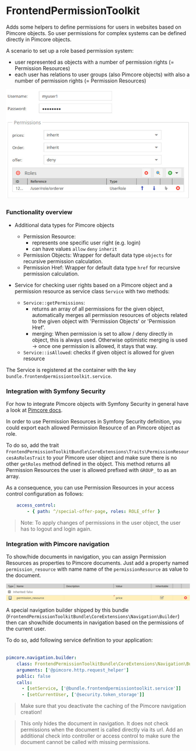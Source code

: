# FrontendPermissionToolkit 

Adds some helpers to define permissions for users in websites based on Pimcore objects.
So user permissions for complex systems can be defined directly in Pimcore objects.  

A scenario to set up a role based permission system: 
- user represented as objects with a number of permission rights (= Permission Resources)
- each user has relations to user groups (also Pimcore objects) with also a number of permission rights (= Permission Resources)

![sample](doc/img/sample.jpg)

### Functionality overview
- Additional data types for Pimcore objects
  - Permission Resource:
     - represents one specific user right (e.g. login) 
     - can have values `allow` `deny` `inherit`
  - Permission Objects: Wrapper for default data type `objects` for recursive permission calculation. 
  - Permission Href: Wrapper for default data type `href` for recursive permission calculation.

- Service for checking user rights based on a Pimcore object and a permission resource as service class `Service` with 
  two methods:
  - `Service::getPermissions`: 
     - returns an array of all permissions for the given object, automatically merges all permission resources of objects related to the given object with 'Permission Objects' or 'Permission Href'.
     - merging: When permission is set to allow / deny directly in object, this is always used. Otherwise optimistic merging is used -> once one permission is allowed, it stays that way.
  - `Service::isAllowed`: checks if given object is allowed for given resource
  
  
  
The Service is registered at the container with the key `bundle.frontendpermissiontoolkit.service`. 


### Integration with Symfony Security
For how to integrate Pimcore objects with Symfony Security in general have a look at 
[Pimcore docs](https://www.pimcore.org/docs/5.0.0/Development_Tools_and_Details/Security_Authentication/Authenticate_Pimcore_Objects.html). 
  
In order to use Permission Resources in Symfony Security definition, you could export each allowed Permission Resource
 of an Pimcore object as role. 

To do so, add the trait `FrontendPermissionToolkitBundle\CoreExtensions\Traits\PermissionResourcesAsRolesTrait` to your 
 Pimcore user object and make sure there is no other `getRoles` method defined in the object. This method returns all
 Permission Resources the user is allowed prefixed with `GROUP_` to as an array. 

As a consequence, you can use Permission Resources in your access control configuration as follows: 

```yaml 
    access_control:
        - { path: ^/special-offer-page, roles: ROLE_offer }
```
    
> Note: To apply changes of permissions in the user object, the user has to logout and login again. 
  

### Integration with Pimcore navigation

To show/hide documents in navigation, you can assign Permission Resources as properties to Pimcore documents.
Just add a property named `permission_resource` with name name of the `permissionResource` as value to the document. 

![Permission Property](doc/img/property.jpg)
 
A special navigation builder shipped by this bundle (`FrontendPermissionToolkitBundle\CoreExtensions\Navigation\Builder`) 
 then can show/hide documents in navigation based on the permissions of the current user. 
 
To do so, add following service definition to your application: 
 
```yaml

pimcore.navigation.builder:
    class: FrontendPermissionToolkitBundle\CoreExtensions\Navigation\Builder
    arguments: ['@pimcore.http.request_helper']
    public: false
    calls:
      - [setService, ['@bundle.frontendpermissiontoolkit.service']]
      - [setCurrentUser, ['@security.token_storage']]

```

> Make sure that you deactivate the caching of the Pimcore navigation creation!


> This only hides the document in navigation. It does not check permissions when the document is called directly via its
> url. Add an additional check into controller or access control to make sure the document cannot be called with missing 
> permissions.

